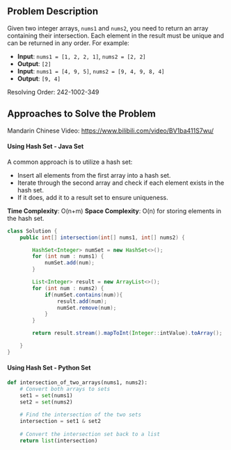 ## Problem Description

Given two integer arrays, `nums1` and `nums2`, you need to return an array containing their intersection. Each element in the result must be unique and can be returned in any order. For example:

- **Input**: `nums1 = [1, 2, 2, 1]`, `nums2 = [2, 2]`
- **Output**: `[2]`
- **Input**: `nums1 = [4, 9, 5]`, `nums2 = [9, 4, 9, 8, 4]`
- **Output**: `[9, 4]`

Resolving Order: 242-1002-349
## Approaches to Solve the Problem

Mandarin Chinese Video: https://www.bilibili.com/video/BV1ba411S7wu/

#### Using Hash Set - Java Set

A common approach is to utilize a hash set:

- Insert all elements from the first array into a hash set.
- Iterate through the second array and check if each element exists in the hash set.
- If it does, add it to a result set to ensure uniqueness.

**Time Complexity**: O(n+m)
**Space Complexity**: O(n) for storing elements in the hash set.

```java
class Solution {
    public int[] intersection(int[] nums1, int[] nums2) {

        HashSet<Integer> numSet = new HashSet<>();  
        for (int num : nums1) {
            numSet.add(num);
        }

        List<Integer> result = new ArrayList<>();
        for (int num : nums2) {
            if(numSet.contains(num)){
                result.add(num);
                numSet.remove(num);
            }
        }

        return result.stream().mapToInt(Integer::intValue).toArray();

    }
}
```

#### Using Hash Set - Python Set

```python
def intersection_of_two_arrays(nums1, nums2):
    # Convert both arrays to sets
    set1 = set(nums1)
    set2 = set(nums2)
    
    # Find the intersection of the two sets
    intersection = set1 & set2
    
    # Convert the intersection set back to a list
    return list(intersection)
```